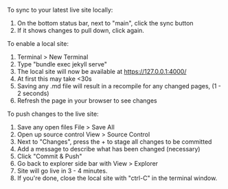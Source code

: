 To sync to your latest live site locally:
1. On the bottom status bar, next to "main", click the sync button
2. If it shows changes to pull down, click again.

To enable a local site:
1. Terminal > New Terminal
2. Type "bundle exec jekyll serve"
3. The local site will now be available at https://127.0.0.1:4000/
4. At first this may take <30s
5. Saving any .md file will result in a recompile for any changed pages, (1 - 2 seconds)
6. Refresh the page in your browser to see changes


To push changes to the live site:
1. Save any open files File > Save All
2. Open up source control View > Source Control
3. Next to "Changes", press the + to stage all changes to be committed
4. Add a message to describe what has been changed (necessary)
5. Click "Commit & Push"
6. Go back to explorer side bar with View > Explorer
7. Site will go live in 3 - 4 minutes.
8. If you're done, close the local site with "ctrl-C" in the terminal window.